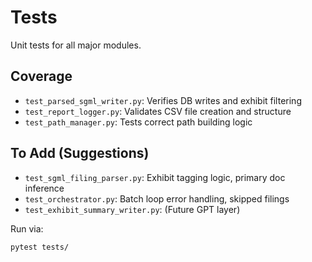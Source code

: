 # Tests

Unit tests for all major modules.

## Coverage

- `test_parsed_sgml_writer.py`: Verifies DB writes and exhibit filtering
- `test_report_logger.py`: Validates CSV file creation and structure
- `test_path_manager.py`: Tests correct path building logic

## To Add (Suggestions)

- `test_sgml_filing_parser.py`: Exhibit tagging logic, primary doc inference
- `test_orchestrator.py`: Batch loop error handling, skipped filings
- `test_exhibit_summary_writer.py`: (Future GPT layer)

Run via:
```bash
pytest tests/
